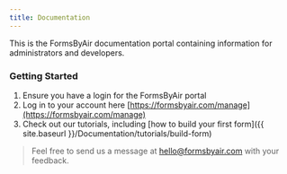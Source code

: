 ```yaml
---
title: Documentation
---
```


This is the FormsByAir documentation portal containing information for administrators and developers.

### Getting Started

1. Ensure you have a login for the FormsByAir portal
2. Log in to your account here [https://formsbyair.com/manage](https://formsbyair.com/manage)
3. Check out our tutorials, including [how to build your first form]({{ site.baseurl }}/Documentation/tutorials/build-form)

> Feel free to send us a message at [hello@formsbyair.com](mailto:hello@formsbyair.com) with your feedback.
